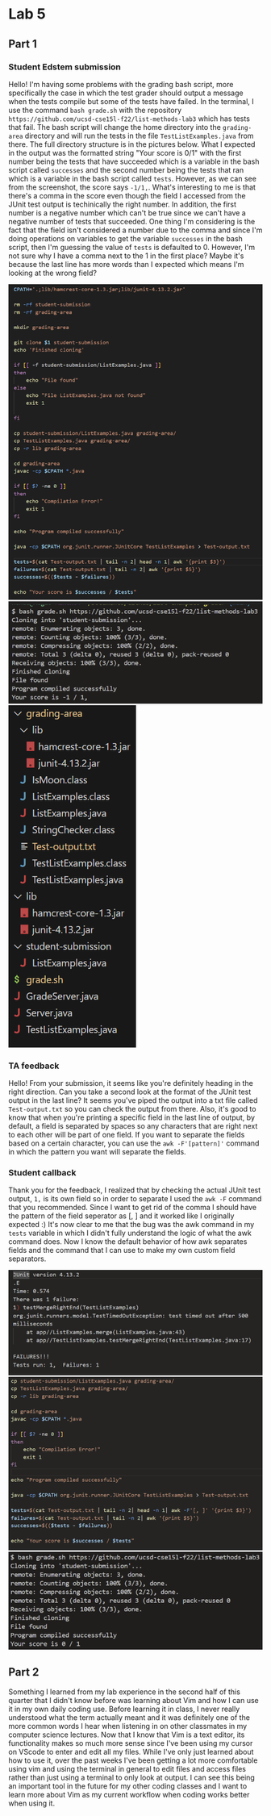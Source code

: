 # Lab 5
## Part 1
### Student Edstem submission
Hello! I'm having some problems with the grading bash script, more specifically the case in which the test grader should output a message when the tests compile but some of the tests have failed. In the terminal, I use the command `bash grade.sh` with the repository `https://github.com/ucsd-cse15l-f22/list-methods-lab3` which has tests that fail. The bash script will change the home directory into the `grading-area` directory and will run the tests in the file `TestListExamples.java` from there. The full directory structure is in the pictures below. What I expected in the output was the formatted string "Your score is 0/1" with the first number being the tests that have succeeded which is a variable in the bash script called `successes` and the second number being the tests that ran which is a variable in the bash script called `tests`. However, as we can see from the screenshot, the score says `-1/1,`. What's interesting to me is that there's a comma in the score even though the field I accessed from the JUnit test output is techinically the right number. In addition, the first number is a negative number which can't be true since we can't have a negative number of tests that succeeded. One thing I'm considering is the fact that the field isn't considered a number due to the comma and since I'm doing operations on variables to get the variable `successes` in the bash script, then I'm guessing the value of `tests` is defaulted to 0. However, I'm not sure why I have a comma next to the 1 in the first place? Maybe it's because the last line has more words than I expected which means I'm looking at the wrong field?

![Image](Lab5GradingScript.png)
![Image](Lab5BugOutput.png)
![Image](TestStructure.png)

### TA feedback
Hello! From your submission, it seems like you're definitely heading in the right direction. Can you take a second look at the format of the JUnit test output in the last line? It seems you've piped the output into a txt file called `Test-output.txt` so you can check the output from there. Also, it's good to know that when you're printing a specific field in the last line of output, by default, a field is separated by spaces so any characters that are right next to each other will be part of one field. If you want to separate the fields based on a certain character, you can use the `awk -F'[pattern]'` command in which the pattern you want will separate the fields.

### Student callback
Thank you for the feedback, I realized that by checking the actual JUnit test output, `1,` is its own field so in order to separate I used the `awk -F` command that you recommended. Since I want to get rid of the comma I should have the pattern of the field seperator as [, ] and it worked like I originally expected :) It's now clear to me that the bug was the awk command in my `tests` variable in which I didn't fully understand the logic of what the awk command does. Now I know the default behavior of how awk separates fields and the command that I can use to make my own custom field separators.

![Image](Lab5TestOutput.png)
![Image](Lab5fixed.png)
![Image](Lab5fixedOutput.png)

## Part 2
Something I learned from my lab experience in the second half of this quarter that I didn't know before was learning about Vim and how I can use it in my own daily coding use. Before learning it in class, I never really understood what the term actually meant and it was definitely one of the more common words I hear when listening in on other classmates in my computer science lectures. Now that I know that Vim is a text editor, its functionality makes so much more sense since I've been using my cursor on VScode to enter and edit all my files. While I've only just learned about how to use it, over the past weeks I've been getting a lot more comfortable using vim and using the terminal in general to edit files and access files rather than just using a terminal to only look at output. I can see this being an important tool in the future for my other coding classes and I want to learn more about Vim as my current workflow when coding works better when using it.



